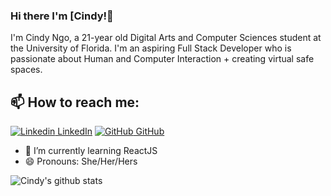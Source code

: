 
### Hi there I'm [Cindy!👋
I'm Cindy Ngo, a 21-year old Digital Arts and Computer Sciences student at the University of Florida. I'm an aspiring Full Stack Developer who is passionate about Human and Computer Interaction + creating virtual safe spaces.<br>
## 📫 How to reach me: 
[![Linkedin](https://i.stack.imgur.com/gVE0j.png) LinkedIn](https://www.linkedin.com/in/cindy-ngo-9546bb19b/) [![GitHub](https://i.stack.imgur.com/tskMh.png) GitHub](https://github.com/cindyngo44)

- 🌱 I’m currently learning ReactJS
- 😄 Pronouns: She/Her/Hers



![Cindy's github stats](https://github-readme-stats.vercel.app/api?username=cindyngo44&show_icons=true&theme=dark)
